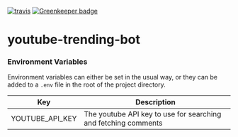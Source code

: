 [![travis](https://travis-ci.org/Weetbix/youtube-trending-bot.svg?branch=master)](https://travis-ci.org/Weetbix/youtube-trending-bot) [![Greenkeeper badge](https://badges.greenkeeper.io/Weetbix/youtube-trending-bot.svg)](https://greenkeeper.io/)

# youtube-trending-bot

### Environment Variables

Environment variables can either be set in the usual way, or they can be added to a `.env` file in the root of the project directory.

| Key             | Description                                                    |
| --------------- | -------------------------------------------------------------- |
| YOUTUBE_API_KEY | The youtube API key to use for searching and fetching comments |

